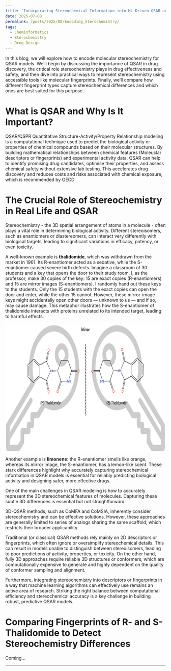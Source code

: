 ```yaml
---
title: 'Incorporating Stereochemical Information into ML-Driven QSAR and QSPR Models'
date: 2025-07-08
permalink: /posts/2025/08/Encoding_Sterochemistry/
tags:
  - Cheminformatics
  - Sterochemistry
  - Drug Design
---
```


In this blog, we will explore how to encode molecular stereochemistry for QSAR models. We’ll begin by discussing the importance of QSAR in drug discovery, the critical role stereochemistry plays in drug effectiveness and safety, and then dive into practical ways to represent stereochemistry using accessible tools like molecular fingerprints. Finally, we’ll compare how different fingerprint types capture stereochemical differences and which ones are best suited for this purpose.

# What is QSAR and Why Is It Important?

QSAR/QSPR Quantitative Structure-Activity/Property Relationship modeling is a computational technique used to predict the biological activity or properties of chemical compounds based on their molecular structures. By building mathematical relationships between chemical features (Moleuclar descriptors or fingerprints) and experimental activity data, QSAR can help to identify promising drug candidates, optimise their properties, and assess chemical safety without extensive lab testing. This accelerates drug discovery and reduces costs and risks associated with chemical exposure, which is recommended by OECD

# The Crucial Role of Stereochemistry in Real Life and QSAR

Stereochemistry - the 3D spatial arrangement of atoms in a molecule - often plays a vital role in determining biological activity. Different stereoisomers, such as enantiomers or diastereomers, can interact very differently with biological targets, leading to significant variations in efficacy, potency, or even toxicity.

A well-known example is **thalidomide**, which was withdrawn from the market in 1961. Its R-enantiomer acted as a sedative, while the S-enantiomer caused severe birth defects. Imagine a classroom of 30 students and a key that opens the door to their study room. I, as the professor, make 30 copies of the key: 15 are exact copies (R-enantiomers) and 15 are mirror images (S-enantiomers). I randomly hand out these keys to the students. Only the 15 students with the exact copies can open the door and enter, while the other 15 cannot. However, these mirror-image keys might accidentally open other doors — unknown to us — and if so, may cause damage. This metaphor illustrates how the S-enantiomer of thalidomide interacts with proteins unrelated to its intended target, leading to harmful effects.

<img src="/images/Encoding_Stereochemistry/thalidomide.png" alt="Thalidomide enantiomers" width="600" height="400" class="img-fluid rounded mx-auto d-block mb-4" loading="lazy" />

Another example is **limonene**: the R-enantiomer smells like orange, whereas its mirror image, the S-enantiomer, has a lemon-like scent. These stark differences highlight why accurately capturing stereochemical information in QSAR models is essential for reliably predicting biological activity and designing safer, more effective drugs.

One of the main challenges in QSAR modeling is how to accurately represent the 3D stereochemical features of molecules. Capturing these subtle 3D differences is essential but not straightforward.

3D-QSAR methods, such as CoMFA and CoMSIA, inherently consider stereochemistry and can be effective solutions. However, these approaches are generally limited to series of analogs sharing the same scaffold, which restricts their broader applicability.

Traditional (or classical) QSAR methods rely mainly on 2D descriptors or fingerprints, which often ignore or oversimplify stereochemical details. This can result in models unable to distinguish between stereoisomers, leading to poor predictions of activity, properties, or toxicity. On the other hand, fully 3D approaches require reliable 3D structures or conformers, which are computationally expensive to generate and highly dependent on the quality of conformer sampling and alignment.

Furthermore, integrating stereochemistry into descriptors or fingerprints in a way that machine learning algorithms can effectively use remains an active area of research. Striking the right balance between computational efficiency and stereochemical accuracy is a key challenge in building robust, predictive QSAR models.

# Comparing Fingerprints of R- and S- Thalidomide to Detect Stereochemistry Differences
Coming...

------